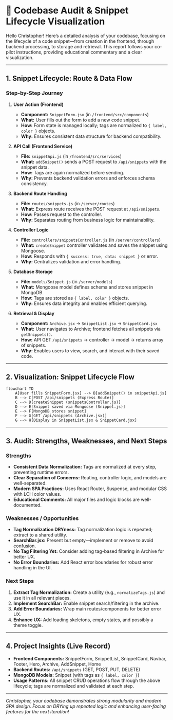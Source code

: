 # 🧠 Codebase Audit & Snippet Lifecycle Visualization

Hello Christopher! Here’s a detailed analysis of your codebase, focusing on the lifecycle of a code snippet—from creation in the frontend, through backend processing, to storage and retrieval. This report follows your co-pilot instructions, providing educational commentary and a clear visualization.

---

## 1. Snippet Lifecycle: Route & Data Flow

### **Step-by-Step Journey**

1. **User Action (Frontend)**

   - **Component:** `SnippetForm.jsx` (in `/frontend/src/components`)
   - **What:** User fills out the form to add a new code snippet.
   - **How:** Form state is managed locally; tags are normalized to `{ label, color }` objects.
   - **Why:** Ensures consistent data structure for backend compatibility.

2. **API Call (Frontend Service)**

   - **File:** `snippetApi.js` (in `/frontend/src/services`)
   - **What:** `addSnippet()` sends a POST request to `/api/snippets` with the snippet data.
   - **How:** Tags are again normalized before sending.
   - **Why:** Prevents backend validation errors and enforces schema consistency.

3. **Backend Route Handling**

   - **File:** `routes/snippets.js` (in `/server/routes`)
   - **What:** Express route receives the POST request at `/api/snippets`.
   - **How:** Passes request to the controller.
   - **Why:** Separates routing from business logic for maintainability.

4. **Controller Logic**

   - **File:** `controllers/snippetsController.js` (in `/server/controllers`)
   - **What:** `createSnippet` controller validates and saves the snippet using Mongoose.
   - **How:** Responds with `{ success: true, data: snippet }` or error.
   - **Why:** Centralizes validation and error handling.

5. **Database Storage**

   - **File:** `models/Snippet.js` (in `/server/models`)
   - **What:** Mongoose model defines schema and stores snippet in MongoDB.
   - **How:** Tags are stored as `{ label, color }` objects.
   - **Why:** Ensures data integrity and enables efficient querying.

6. **Retrieval & Display**
   - **Component:** `Archive.jsx` → `SnippetList.jsx` → `SnippetCard.jsx`
   - **What:** User navigates to Archive; frontend fetches all snippets via `getSnippets()`.
   - **How:** API GET `/api/snippets` → controller → model → returns array of snippets.
   - **Why:** Enables users to view, search, and interact with their saved code.

---

## 2. Visualization: Snippet Lifecycle Flow

```mermaid
flowchart TD
    A[User fills SnippetForm.jsx] --> B[addSnippet() in snippetApi.js]
    B --> C[POST /api/snippets (Express Route)]
    C --> D[createSnippet (snippetsController.js)]
    D --> E[Snippet saved via Mongoose (Snippet.js)]
    E --> F[MongoDB stores snippet]
    F --> G[GET /api/snippets (Archive.jsx)]
    G --> H[Display in SnippetList.jsx & SnippetCard.jsx]
```

---

## 3. Audit: Strengths, Weaknesses, and Next Steps

### **Strengths**

- **Consistent Data Normalization:** Tags are normalized at every step, preventing runtime errors.
- **Clear Separation of Concerns:** Routing, controller logic, and models are well-separated.
- **Modern SPA Practices:** Uses React Router, Suspense, and modular CSS with LCH color values.
- **Educational Comments:** All major files and logic blocks are well-documented.

### **Weaknesses / Opportunities**

- **Tag Normalization DRYness:** Tag normalization logic is repeated; extract to a shared utility.
- **SearchBar.jsx:** Present but empty—implement or remove to avoid confusion.
- **No Tag Filtering Yet:** Consider adding tag-based filtering in Archive for better UX.
- **No Error Boundaries:** Add React error boundaries for robust error handling in the UI.

### **Next Steps**

1. **Extract Tag Normalization:** Create a utility (e.g., `normalizeTags.js`) and use it in all relevant places.
2. **Implement SearchBar:** Enable snippet search/filtering in the archive.
3. **Add Error Boundaries:** Wrap main routes/components for better error UX.
4. **Enhance UX:** Add loading skeletons, empty states, and possibly a theme toggle.

---

## 4. Project Insights (Live Record)

- **Frontend Components:** SnippetForm, SnippetList, SnippetCard, Navbar, Footer, Hero, Archive, AddSnippet, Home
- **Backend Routes:** `/api/snippets` (GET, POST, PUT, DELETE)
- **MongoDB Models:** Snippet (with tags as `{ label, color }`)
- **Usage Patterns:** All snippet CRUD operations flow through the above lifecycle; tags are normalized and validated at each step.

---

_Christopher, your codebase demonstrates strong modularity and modern SPA design. Focus on DRYing up repeated logic and enhancing user-facing features for the next iteration!_
